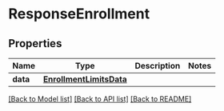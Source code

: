 # ResponseEnrollment

## Properties
Name | Type | Description | Notes
------------ | ------------- | ------------- | -------------
**data** | [**EnrollmentLimitsData**](EnrollmentLimitsData.md) |  | 

[[Back to Model list]](../README.md#documentation-for-models) [[Back to API list]](../README.md#documentation-for-api-endpoints) [[Back to README]](../README.md)

